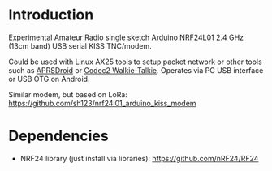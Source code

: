 # Introduction
Experimental Amateur Radio single sketch Arduino NRF24L01 2.4 GHz (13cm band) USB serial KISS TNC/modem. 

Could be used with Linux AX25 tools to setup packet network or other tools such as [APRSDroid](https://aprsdroid.org) or [Codec2 Walkie-Talkie](https://github.com/sh123/codec2_talkie). Operates via PC USB interface or USB OTG on Android.

Similar modem, but based on LoRa: https://github.com/sh123/nrf24l01_arduino_kiss_modem

# Dependencies
- NRF24 library (just install via libraries): https://github.com/nRF24/RF24
